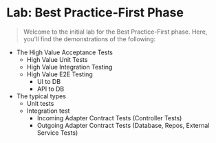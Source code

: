 # Lab: Best Practice-First Phase

> Welcome to the initial lab for the Best Practice-First phase. Here, you'll find the demonstrations of the following:

- The High Value Acceptance Tests
  - High Value Unit Tests
  - High Value Integration Testing
  - High Value E2E Testing
    - UI to DB
    - API to DB
- The typical types
  - Unit tests
  - Integration test
    - Incoming Adapter Contract Tests (Controller Tests)
    - Outgoing Adapter Contract Tests (Database, Repos, External Service Tests)
